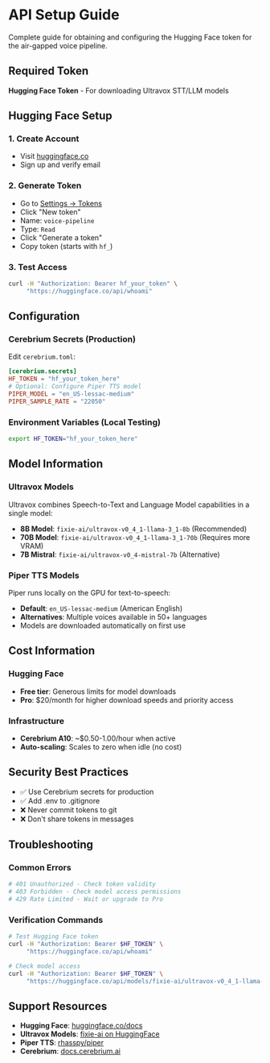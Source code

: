 # API Setup Guide

Complete guide for obtaining and configuring the Hugging Face token for the air-gapped voice pipeline.

## Required Token

**Hugging Face Token** - For downloading Ultravox STT/LLM models

## Hugging Face Setup

### 1. Create Account
- Visit [huggingface.co](https://huggingface.co/)
- Sign up and verify email

### 2. Generate Token
- Go to [Settings → Tokens](https://huggingface.co/settings/tokens)
- Click "New token"
- Name: `voice-pipeline`
- Type: `Read`
- Click "Generate a token"
- Copy token (starts with `hf_`)

### 3. Test Access
```bash
curl -H "Authorization: Bearer hf_your_token" \
     "https://huggingface.co/api/whoami"
```

## Configuration

### Cerebrium Secrets (Production)
Edit `cerebrium.toml`:
```toml
[cerebrium.secrets]
HF_TOKEN = "hf_your_token_here"
# Optional: Configure Piper TTS model
PIPER_MODEL = "en_US-lessac-medium"
PIPER_SAMPLE_RATE = "22050"
```

### Environment Variables (Local Testing)
```bash
export HF_TOKEN="hf_your_token_here"
```

## Model Information

### Ultravox Models
Ultravox combines Speech-to-Text and Language Model capabilities in a single model:
- **8B Model**: `fixie-ai/ultravox-v0_4_1-llama-3_1-8b` (Recommended)
- **70B Model**: `fixie-ai/ultravox-v0_4_1-llama-3_1-70b` (Requires more VRAM)
- **7B Mistral**: `fixie-ai/ultravox-v0_4-mistral-7b` (Alternative)

### Piper TTS Models
Piper runs locally on the GPU for text-to-speech:
- **Default**: `en_US-lessac-medium` (American English)
- **Alternatives**: Multiple voices available in 50+ languages
- Models are downloaded automatically on first use

## Cost Information

### Hugging Face
- **Free tier**: Generous limits for model downloads
- **Pro**: $20/month for higher download speeds and priority access

### Infrastructure
- **Cerebrium A10**: ~$0.50-1.00/hour when active
- **Auto-scaling**: Scales to zero when idle (no cost)

## Security Best Practices

- ✅ Use Cerebrium secrets for production
- ✅ Add .env to .gitignore  
- ❌ Never commit tokens to git
- ❌ Don't share tokens in messages

## Troubleshooting

### Common Errors
```bash
# 401 Unauthorized - Check token validity
# 403 Forbidden - Check model access permissions
# 429 Rate Limited - Wait or upgrade to Pro
```

### Verification Commands
```bash
# Test Hugging Face token
curl -H "Authorization: Bearer $HF_TOKEN" \
     "https://huggingface.co/api/whoami"

# Check model access
curl -H "Authorization: Bearer $HF_TOKEN" \
     "https://huggingface.co/api/models/fixie-ai/ultravox-v0_4_1-llama-3_1-8b"
```

## Support Resources

- **Hugging Face**: [huggingface.co/docs](https://huggingface.co/docs)
- **Ultravox Models**: [fixie-ai on HuggingFace](https://huggingface.co/fixie-ai)
- **Piper TTS**: [rhasspy/piper](https://github.com/rhasspy/piper)
- **Cerebrium**: [docs.cerebrium.ai](https://docs.cerebrium.ai) 